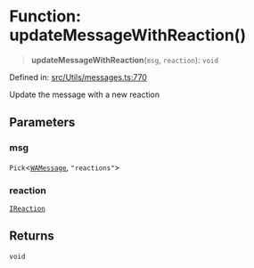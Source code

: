 # Function: updateMessageWithReaction()

> **updateMessageWithReaction**(`msg`, `reaction`): `void`

Defined in: [src/Utils/messages.ts:770](https://github.com/Fokusdotid/bail/blob/c004679536d41fcf32da31cecf70d3991dfa31b5/src/Utils/messages.ts#L770)

Update the message with a new reaction

## Parameters

### msg

`Pick`\<[`WAMessage`](../type-aliases/WAMessage.md), `"reactions"`\>

### reaction

[`IReaction`](../namespaces/proto/interfaces/IReaction.md)

## Returns

`void`
